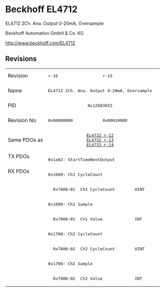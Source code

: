 # Beckhoff EL4712

EL4712 2Ch. Ana. Output 0-20mA, Oversample

Beckhoff Automation GmbH & Co. KG

http://www.beckhoff.com/EL4712

## Revisions
<table>
<tr >
<td>Revision</td>
<td><pre>r-16</pre></td>
<td><pre>r-15</pre></td>
</tr>
<tr >
<td>Name</td>
<td colspan=2 align="center"><pre>EL4712 2Ch. Ana. Output 0-20mA, Oversample</pre></td>
</tr>
<tr >
<td>PID</td>
<td colspan=2 align="center"><pre>0x12683052</pre></td>
</tr>
<tr >
<td>Revision No</td>
<td><pre>0x00000000</pre></td>
<td><pre>0x00010000</pre></td>
</tr>
<tr >
<td>Same PDOs as</td>
<td colspan=2 align="center"><pre><a href="EL4732">EL4732 r-12</a><br/><a href="EL4732">EL4732 r-13</a><br/><a href="EL4732">EL4732 r-14</a></pre></td>
</tr>
<tr class="txpdo pdosection">
<td rowspan=1 valign=top>TX PDOs</td>
<td colspan=2 align="left"><pre>0x1a82: StartTimeNextOutput</pre></td>
<td></td>
</tr>
<tr class="rxpdo pdosection">
<td rowspan=8 valign=top>RX PDOs</td>
<td colspan=2 align="left"><pre>0x1680: Ch1 CycleCount</pre></td>
<td></td>
</tr>
<tr class="rxpdo">
<td colspan=2 align="left"><pre>  0x7800:01  Ch1 CycleCount        UINT</pre></td>
</tr>
<tr class="rxpdo pdosection">
<td colspan=2 align="left"><pre>0x1600: Ch1 Sample</pre></td>
</tr>
<tr class="rxpdo">
<td colspan=2 align="left"><pre>  0x7000:01  Ch1 Value             INT</pre></td>
</tr>
<tr class="rxpdo pdosection">
<td colspan=2 align="left"><pre>0x1780: Ch2 CycleCount</pre></td>
</tr>
<tr class="rxpdo">
<td colspan=2 align="left"><pre>  0x7800:02  Ch2 CycleCount        UINT</pre></td>
</tr>
<tr class="rxpdo pdosection">
<td colspan=2 align="left"><pre>0x1700: Ch2 Sample</pre></td>
</tr>
<tr class="rxpdo">
<td colspan=2 align="left"><pre>  0x7000:02  Ch2 Value             INT</pre></td>
</tr>
</table>
